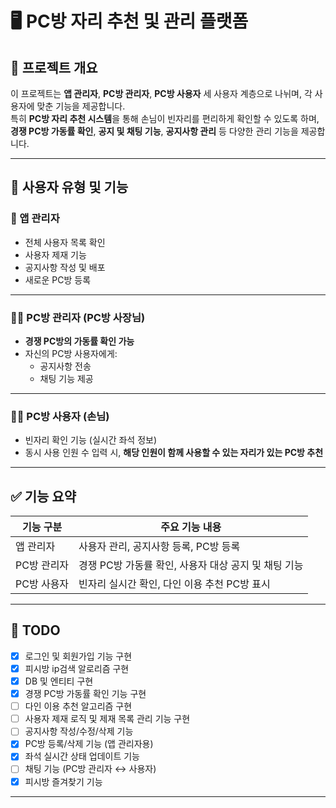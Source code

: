 # 🖥️ PC방 자리 추천 및 관리 플랫폼

## 📌 프로젝트 개요
이 프로젝트는 **앱 관리자**, **PC방 관리자**, **PC방 사용자** 세 사용자 계층으로 나뉘며, 각 사용자에 맞춘 기능을 제공합니다.  
특히 **PC방 자리 추천 시스템**을 통해 손님이 빈자리를 편리하게 확인할 수 있도록 하며,  
**경쟁 PC방 가동률 확인**, **공지 및 채팅 기능**, **공지사항 관리** 등 다양한 관리 기능을 제공합니다.

---

## 👤 사용자 유형 및 기능

### 🔧 앱 관리자
- 전체 사용자 목록 확인
- 사용자 제재 기능
- 공지사항 작성 및 배포
- 새로운 PC방 등록

---

### 🧑‍💼 PC방 관리자 (PC방 사장님)
- **경쟁 PC방의 가동률 확인 가능**
- 자신의 PC방 사용자에게:
  - 공지사항 전송
  - 채팅 기능 제공

---

### 🙋‍♂️ PC방 사용자 (손님)
- 빈자리 확인 기능 (실시간 좌석 정보)
- 동시 사용 인원 수 입력 시, **해당 인원이 함께 사용할 수 있는 자리가 있는 PC방 추천**

---

## ✅ 기능 요약

| 기능 구분     | 주요 기능 내용                                                                 |
|--------------|------------------------------------------------------------------------------|
| 앱 관리자     | 사용자 관리, 공지사항 등록, PC방 등록                                           |
| PC방 관리자   | 경쟁 PC방 가동률 확인, 사용자 대상 공지 및 채팅 기능                              |
| PC방 사용자   | 빈자리 실시간 확인, 다인 이용 추천 PC방 표시                                     |

---

## 📝 TODO

- [X] 로그인 및 회원가입 기능 구현
- [X] 피시방 ip검색 알로리즘 구현
- [X] DB 및 엔티티 구현
- [X] 경쟁 PC방 가동률 확인 기능 구현 
- [ ] 다인 이용 추천 알고리즘 구현
- [ ] 사용자 제재 로직 및 제재 목록 관리 기능 구현
- [ ] 공지사항 작성/수정/삭제 기능
- [X] PC방 등록/삭제 기능 (앱 관리자용)
- [X] 좌석 실시간 상태 업데이트 기능
- [ ] 채팅 기능 (PC방 관리자 ↔ 사용자)
- [X] 피시방 즐겨찾기 기능 
---
